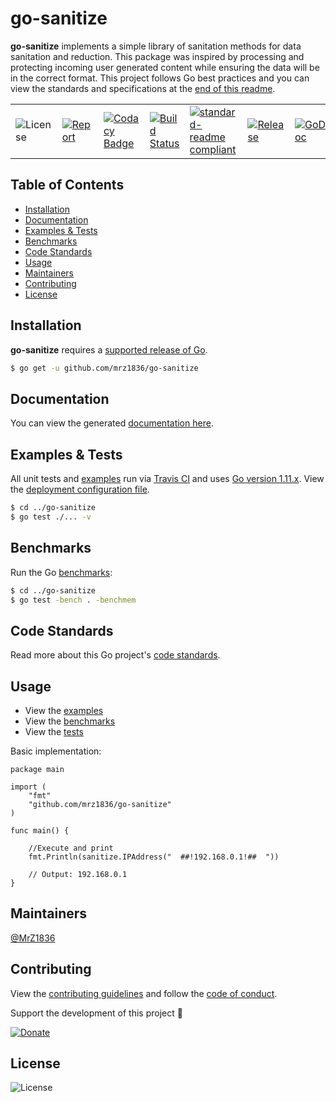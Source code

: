 # go-sanitize
**go-sanitize** implements a simple library of sanitation methods for data sanitation and reduction. This package was inspired by processing and protecting incoming user generated content while ensuring the data will be in the correct format. This project follows Go best practices and you can view the standards and specifications at the [end of this readme](https://github.com/mrz1836/go-sanitize#adheres-to-effective-go-standards).

| | | | | | | |
|-|-|-|-|-|-|-|
| ![License](https://img.shields.io/github/license/mrz1836/go-sanitize.svg?style=flat) | [![Report](https://goreportcard.com/badge/github.com/mrz1836/go-sanitize?style=flat)](https://goreportcard.com/report/github.com/mrz1836/go-sanitize)  | [![Codacy Badge](https://api.codacy.com/project/badge/Grade/b11a08d5619849a0ae911d91e3bb47c7)](https://www.codacy.com/app/mrz1818/go-sanitize?utm_source=github.com&amp;utm_medium=referral&amp;utm_content=mrz1836/go-sanitize&amp;utm_campaign=Badge_Grade) |  [![Build Status](https://travis-ci.com/mrz1836/go-sanitize.svg?branch=master)](https://travis-ci.com/mrz1836/go-sanitize)   |  [![standard-readme compliant](https://img.shields.io/badge/standard--readme-OK-green.svg?style=flat)](https://github.com/RichardLitt/standard-readme) | [![Release](https://img.shields.io/github/release-pre/mrz1836/go-sanitize.svg?style=flat)](https://github.com/mrz1836/go-sanitize/releases) | [![GoDoc](https://godoc.org/github.com/mrz1836/go-sanitize?status.svg&style=flat)](https://godoc.org/github.com/mrz1836/go-sanitize) |


## Table of Contents
- [Installation](https://github.com/mrz1836/go-sanitize#installation)
- [Documentation](https://github.com/mrz1836/go-sanitize#documentation)
- [Examples & Tests](https://github.com/mrz1836/go-sanitize#examples--tests)
- [Benchmarks](https://github.com/mrz1836/go-sanitize#benchmarks)
- [Code Standards](https://github.com/mrz1836/go-sanitize#code-standards)
- [Usage](https://github.com/mrz1836/go-sanitize#usage)
- [Maintainers](https://github.com/mrz1836/go-sanitize#maintainers)
- [Contributing](https://github.com/mrz1836/go-sanitize#contributing)
- [License](https://github.com/mrz1836/go-sanitize#license)

## Installation

**go-sanitize** requires a [supported release of Go](https://golang.org/doc/devel/release.html#policy).
```bash
$ go get -u github.com/mrz1836/go-sanitize
```

## Documentation
You can view the generated [documentation here](https://godoc.org/github.com/mrz1836/go-sanitize).

## Examples & Tests
All unit tests and [examples](https://github.com/mrz1836/go-sanitize/blob/master/sanitize_test.go) run via [Travis CI](https://travis-ci.com/mrz1836/go-sanitize) and uses [Go version 1.11.x](https://golang.org/doc/go1.11). View the [deployment configuration file](https://github.com/mrz1836/go-sanitize/blob/master/.travis.yml).
```bash
$ cd ../go-sanitize
$ go test ./... -v
```

## Benchmarks
Run the Go [benchmarks](https://github.com/mrz1836/go-sanitize/blob/master/sanitize_test.go):
```bash
$ cd ../go-sanitize
$ go test -bench . -benchmem
```

## Code Standards
Read more about this Go project's [code standards](https://github.com/mrz1836/go-sanitize/blob/master/CODE_STANDARDS.md).

## Usage
- View the [examples](https://github.com/mrz1836/go-sanitize/blob/master/sanitize_test.go)
- View the [benchmarks](https://github.com/mrz1836/go-sanitize/blob/master/sanitize_test.go)
- View the [tests](https://github.com/mrz1836/go-sanitize/blob/master/sanitize_test.go)

Basic implementation:
```golang
package main

import (
	"fmt"
	"github.com/mrz1836/go-sanitize"
)

func main() {

	//Execute and print
	fmt.Println(sanitize.IPAddress("  ##!192.168.0.1!##  "))

	// Output: 192.168.0.1
}
```

## Maintainers

[@MrZ1836](https://github.com/mrz1836)

## Contributing

View the [contributing guidelines](https://github.com/mrz1836/go-sanitize/blob/master/CONTRIBUTING.md) and follow the [code of conduct](https://github.com/mrz1836/go-sanitize/blob/master/CODE_OF_CONDUCT.md).

Support the development of this project 🙏

[![Donate](https://img.shields.io/badge/donate-bitcoin%20cash-brightgreen.svg)](https://mrz1818.com/?tab=tips&af=go-sanitize)

## License

![License](https://img.shields.io/github/license/mrz1836/go-sanitize.svg?style=flat)
